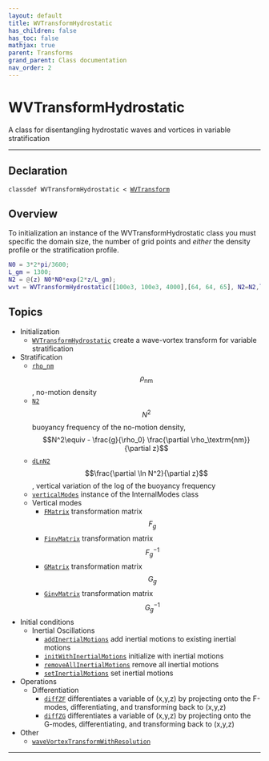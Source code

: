 ```yaml
---
layout: default
title: WVTransformHydrostatic
has_children: false
has_toc: false
mathjax: true
parent: Transforms
grand_parent: Class documentation
nav_order: 2
---
```


#  WVTransformHydrostatic

A class for disentangling hydrostatic waves and vortices in variable stratification


---

## Declaration

<div class="language-matlab highlighter-rouge"><div class="highlight"><pre class="highlight"><code>classdef WVTransformHydrostatic < <a href="/classes/wvtransform/" title="WVTransform">WVTransform</a></code></pre></div></div>

## Overview
 
  To initialization an instance of the WVTransformHydrostatic class you
  must specific the domain size, the number of grid points and *either*
  the density profile or the stratification profile.
 
  ```matlab
  N0 = 3*2*pi/3600;
  L_gm = 1300;
  N2 = @(z) N0*N0*exp(2*z/L_gm);
  wvt = WVTransformHydrostatic([100e3, 100e3, 4000],[64, 64, 65], N2=N2,latitude=30);
  ```
 
           
  


## Topics
+ Initialization
  + [`WVTransformHydrostatic`](/classes/transforms/wvtransformhydrostatic/wvtransformhydrostatic.html) create a wave-vortex transform for variable stratification
+ Stratification
  + [`rho_nm`](/classes/transforms/wvtransformhydrostatic/rho_nm.html) $$\rho_\textrm{nm}$$, no-motion density
  + [`N2`](/classes/transforms/wvtransformhydrostatic/n2.html) $$N^2$$ buoyancy frequency of the no-motion density, $$N^2\equiv - \frac{g}{\rho_0} \frac{\partial \rho_\textrm{nm}}{\partial z}$$
  + [`dLnN2`](/classes/transforms/wvtransformhydrostatic/dlnn2.html) $$\frac{\partial \ln N^2}{\partial z}$$, vertical variation of the log of the buoyancy frequency
  + [`verticalModes`](/classes/transforms/wvtransformhydrostatic/verticalmodes.html) instance of the InternalModes class
  + Vertical modes
    + [`FMatrix`](/classes/transforms/wvtransformhydrostatic/fmatrix.html) transformation matrix $$F_g$$
    + [`FinvMatrix`](/classes/transforms/wvtransformhydrostatic/finvmatrix.html) transformation matrix $$F_g^{-1}$$
    + [`GMatrix`](/classes/transforms/wvtransformhydrostatic/gmatrix.html) transformation matrix $$G_g$$
    + [`GinvMatrix`](/classes/transforms/wvtransformhydrostatic/ginvmatrix.html) transformation matrix $$G_g^{-1}$$
+ Initial conditions
  + Inertial Oscillations
    + [`addInertialMotions`](/classes/transforms/wvtransformhydrostatic/addinertialmotions.html) add inertial motions to existing inertial motions
    + [`initWithInertialMotions`](/classes/transforms/wvtransformhydrostatic/initwithinertialmotions.html) initialize with inertial motions
    + [`removeAllInertialMotions`](/classes/transforms/wvtransformhydrostatic/removeallinertialmotions.html) remove all inertial motions
    + [`setInertialMotions`](/classes/transforms/wvtransformhydrostatic/setinertialmotions.html) set inertial motions
+ Operations
  + Differentiation
    + [`diffZF`](/classes/transforms/wvtransformhydrostatic/diffzf.html) differentiates a variable of (x,y,z) by projecting onto the F-modes, differentiating, and transforming back to (x,y,z)
    + [`diffZG`](/classes/transforms/wvtransformhydrostatic/diffzg.html) differentiates a variable of (x,y,z) by projecting onto the G-modes, differentiating, and transforming back to (x,y,z)
+ Other
  + [`waveVortexTransformWithResolution`](/classes/transforms/wvtransformhydrostatic/wavevortextransformwithresolution.html) 


---